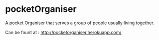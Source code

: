 pocketOrganiser
===============

A pocket Organiser that serves a group of people usually living together.

Can be fount at : http://pocketorganiser.herokuapp.com/
